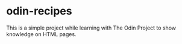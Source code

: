 # odin-recipes

This is a simple project while learning with The Odin Project to show knowledge on HTML pages.